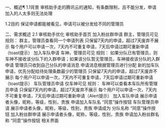 一、概述¶
1.1背景
审核助手走的腾讯云的通知，有条数限制，且不能分发，申请加入的人太多则无法处理

1.2目的
保证申请都能被看见，申请可以被分发给不同的管理员

二、需求概述
2.1 审核助手优化
审核助手首页
加入粉丝群申请
群主，管理员可见
规则：
群主，管理员查看同一个申请列表
只保留7天内的申请，超过7天废弃不展示
每个用户可以申请一次，7天内不可重复申请，7天后申请过期可重新申请（toast提示）
加入车队申请
车神，管理员可见
规则：
如果分队已有管理员，则车神不接收该分队下的入群申请；如果该分队暂无管理员，车神接收该分队的入群申请
管理员只收到自己分队的申请消息
申请消息根据管理员进行分配
新的加车队申请，优先分配给待处理条数最少的管理员
只保留7天内的申请，超过7天废弃不展示
每个用户可以申请一次，7天内不可重复申请，7天后申请过期可重新申请（toast提示）
车队管理员申请
仅车神可见
规则：
车神可以查看本车队所有管理员申请
只保留7天内的申请，超过7天废弃不展示
每个用户可以申请一次，7天内不可重复申请，7天后申请过期可重新申请（Alert提示）
加入车队申请
展示申请者头像，昵称，等级，性别，贵族
申请加入车队名
“同意”操作按钮
车队管理员申请
展示申请者头像，昵称，等级，性别，贵族
申请成为 分队名称
“同意”操作按钮
加入粉丝群申请
展示申请者头像，昵称，等级，性别，贵族
申请加入粉丝群名称
“同意”操作按钮
相关界面
